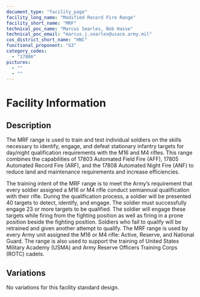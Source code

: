 ```yaml
---
document_type: "facility_page"
facility_long_name: "Modified Record Fire Range"
facility_short_name: "MRF"
technical_poc_name: "Marcus Searles, Bob Hasse"
technical_poc_email: "marcus.j.searles@usace.army.mil"
cos_district_short_name: "HNC"
functional_proponent: "G3"
category_codes:
  - "17806"
pictures:
  - ""
  - ""
---
```


# Facility Information

## Description

The MRF range is used to train and test individual soldiers on the skills necessary to identify, engage, and defeat stationary infantry targets for day/night qualification requirements with the M16 and M4 rifles. This range combines the capabilities of 17803 Automated Field Fire (AFF), 17805 Automated Record Fire (ARF), and the 17808 Automated Night Fire (ANF) to reduce land and maintenance requirements and increase efficiencies.

The training intent of the MRF range is to meet the Army’s requirement that every soldier assigned a M16 or M4 rifle conduct semiannual qualification with their rifle. During the qualification process, a soldier will be presented 40 targets to detect, identify, and engage. The soldier must successfully engage 23 or more targets to be qualified. The soldier will engage these targets while firing from the fighting position as well as firing in a prone position beside the fighting position. Soldiers who fail to qualify will be retrained and given another attempt to qualify.
The MRF range is used by every Army unit assigned the M16 or M4 rifle: Active, Reserve, and National Guard. The range is also used to support the training of United States Military Academy (USMA) and Army Reserve Officers Training Corps (ROTC) cadets.

## Variations

No variations for this facility standard design.
